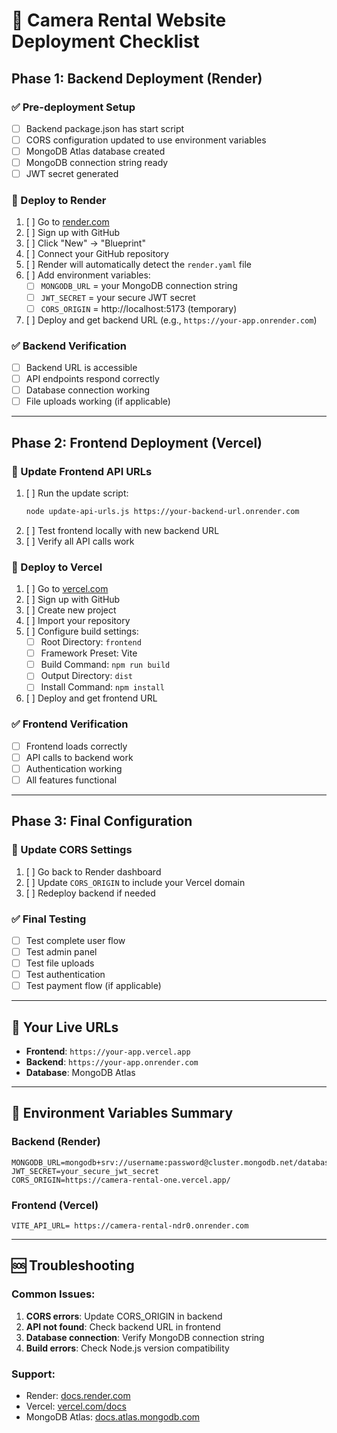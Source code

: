 # 🚀 Camera Rental Website Deployment Checklist

## Phase 1: Backend Deployment (Render)

### ✅ Pre-deployment Setup
- [ ] Backend package.json has start script
- [ ] CORS configuration updated to use environment variables
- [ ] MongoDB Atlas database created
- [ ] MongoDB connection string ready
- [ ] JWT secret generated

### 🔧 Deploy to Render
1. [ ] Go to [render.com](https://render.com)
2. [ ] Sign up with GitHub
3. [ ] Click "New" → "Blueprint"
4. [ ] Connect your GitHub repository
5. [ ] Render will automatically detect the `render.yaml` file
6. [ ] Add environment variables:
   - [ ] `MONGODB_URL` = your MongoDB connection string
   - [ ] `JWT_SECRET` = your secure JWT secret
   - [ ] `CORS_ORIGIN` = http://localhost:5173 (temporary)
7. [ ] Deploy and get backend URL (e.g., `https://your-app.onrender.com`)

### ✅ Backend Verification
- [ ] Backend URL is accessible
- [ ] API endpoints respond correctly
- [ ] Database connection working
- [ ] File uploads working (if applicable)

---

## Phase 2: Frontend Deployment (Vercel)

### 🔧 Update Frontend API URLs
1. [ ] Run the update script:
   ```bash
   node update-api-urls.js https://your-backend-url.onrender.com
   ```
2. [ ] Test frontend locally with new backend URL
3. [ ] Verify all API calls work

### 🚀 Deploy to Vercel
1. [ ] Go to [vercel.com](https://vercel.com)
2. [ ] Sign up with GitHub
3. [ ] Create new project
4. [ ] Import your repository
5. [ ] Configure build settings:
   - [ ] Root Directory: `frontend`
   - [ ] Framework Preset: Vite
   - [ ] Build Command: `npm run build`
   - [ ] Output Directory: `dist`
   - [ ] Install Command: `npm install`
6. [ ] Deploy and get frontend URL

### ✅ Frontend Verification
- [ ] Frontend loads correctly
- [ ] API calls to backend work
- [ ] Authentication working
- [ ] All features functional

---

## Phase 3: Final Configuration

### 🔧 Update CORS Settings
1. [ ] Go back to Render dashboard
2. [ ] Update `CORS_ORIGIN` to include your Vercel domain
3. [ ] Redeploy backend if needed

### ✅ Final Testing
- [ ] Test complete user flow
- [ ] Test admin panel
- [ ] Test file uploads
- [ ] Test authentication
- [ ] Test payment flow (if applicable)

---

## 🎯 Your Live URLs
- **Frontend**: `https://your-app.vercel.app`
- **Backend**: `https://your-app.onrender.com`
- **Database**: MongoDB Atlas

---

## 📝 Environment Variables Summary

### Backend (Render)
```
MONGODB_URL=mongodb+srv://username:password@cluster.mongodb.net/database
JWT_SECRET=your_secure_jwt_secret
CORS_ORIGIN=https://camera-rental-one.vercel.app/
```

### Frontend (Vercel)
```
VITE_API_URL= https://camera-rental-ndr0.onrender.com
```

---

## 🆘 Troubleshooting

### Common Issues:
1. **CORS errors**: Update CORS_ORIGIN in backend
2. **API not found**: Check backend URL in frontend
3. **Database connection**: Verify MongoDB connection string
4. **Build errors**: Check Node.js version compatibility

### Support:
- Render: [docs.render.com](https://docs.render.com)
- Vercel: [vercel.com/docs](https://vercel.com/docs)
- MongoDB Atlas: [docs.atlas.mongodb.com](https://docs.atlas.mongodb.com) 